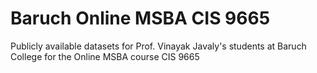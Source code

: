 # Baruch Online MSBA CIS 9665
Publicly available datasets for Prof. Vinayak Javaly's students at Baruch College for the Online MSBA course CIS 9665
